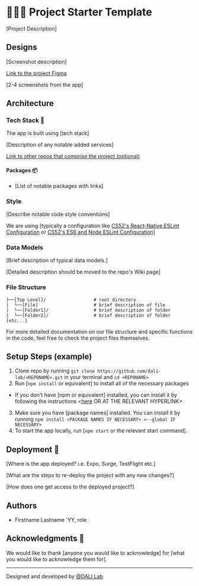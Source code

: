 # 👩🏾‍💻 Project Starter Template

[Project Description]

## Designs
[Screenshot description]

[Link to the project Figma](https://apple.com)

[2-4 screenshots from the app]

## Architecture
### Tech Stack 🥞
The app is built using [tech stack]

[Description of any notable added services]

[Link to other repos that comprise the project (optional)](https://github.com/)

#### Packages 📦
* [List of notable packages with links]

### Style
[Describe notable code style conventions]

We are using [typically a configuration like [CS52's React-Native ESLint Configuration](https://gist.github.com/timofei7/c8df5cc69f44127afb48f5d1dffb6c84) or [CS52's ES6 and Node ESLint Configuration](https://gist.github.com/timofei7/21ac43d41e506429495c7368f0b40cc7)]

### Data Models
[Brief description of typical data models.]

[Detailed description should be moved to the repo's Wiki page]

### File Structure

```
├──[Top Level]/                  # root directory
|  └──[File]                     # brief description of file
|  └──[Folder1]/                 # brief description of folder 
|  └──[Folder2]/                 # brief description of folder
[etc...]
```

For more detailed documentation on our file structure and specific functions in the code, feel free to check the project files themselves.

## Setup Steps (example)
1. Clone repo by running `git clone https://github.com/dali-lab/<REPONAME>.git` in your terminal and `cd <REPONAME>`
2. Run [`npm install` or equivalent] to install all of the necessary packages
  * If you don't have [npm or equivalent] installed, you can install it by following the instructions <[here](https://docs.npmjs.com/downloading-and-installing-node-js-and-npm) OR AT THE RELEVANT HYPERLINK>
3. Make sure you have [package names] installed. You can install it by running `npm install <PACKAGE NAMES IF NECESSARY> <--global IF NECESSARY>`
4. To start the app locally, run [`npm start` or the relevant start command]. 

## Deployment 🚀
[Where is the app deployed? i.e. Expo, Surge, TestFlight etc.]

[What are the steps to re-deploy the project with any new changes?]

[How does one get access to the deployed project?]

## Authors
* Firstname Lastname 'YY, role

## Acknowledgments 🤝
We would like to thank [anyone you would like to acknowledge] for [what you would like to acknowledge them for].

---
Designed and developed by [@DALI Lab](https://github.com/dali-lab)
